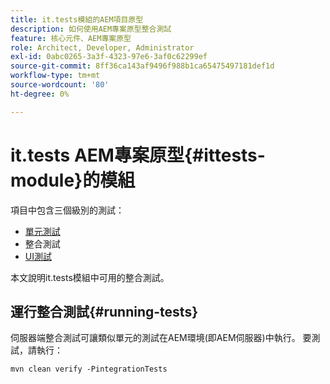 ```yaml
---
title: it.tests模組的AEM項目原型
description: 如何使用AEM專案原型整合測試
feature: 核心元件、AEM專案原型
role: Architect, Developer, Administrator
exl-id: 0abc0265-3a3f-4323-97e6-3af0c62299ef
source-git-commit: 8ff36ca143af9496f988b1ca65475497181def1d
workflow-type: tm+mt
source-wordcount: '80'
ht-degree: 0%

---
```


# it.tests AEM專案原型{#ittests-module}的模組

項目中包含三個級別的測試：

* [單元測試](core.md#unit-tests)
* 整合測試
* [UI測試](uitests.md)

本文說明it.tests模組中可用的整合測試。

## 運行整合測試{#running-tests}

伺服器端整合測試可讓類似單元的測試在AEM環境(即AEM伺服器)中執行。 要測試，請執行：

```
mvn clean verify -PintegrationTests
```
